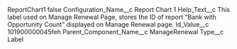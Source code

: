 <?xml version="1.0" encoding="UTF-8"?>
<CustomMetadata xmlns="http://soap.sforce.com/2006/04/metadata" xmlns:xsi="http://www.w3.org/2001/XMLSchema-instance" xmlns:xsd="http://www.w3.org/2001/XMLSchema">
    <label>ReportChart1</label>
    <protected>false</protected>
    <values>
        <field>Configuration_Name__c</field>
        <value xsi:type="xsd:string">Report Chart 1</value>
    </values>
    <values>
        <field>Help_Text__c</field>
        <value xsi:type="xsd:string">This label used on Manage Renewal Page, stores the ID of report  “Bank with Opportunity Count” displayed on Manage Renewal page.</value>
    </values>
    <values>
        <field>Id_Value__c</field>
        <value xsi:type="xsd:string">101900000045feh</value>
    </values>
    <values>
        <field>Parent_Component_Name__c</field>
        <value xsi:type="xsd:string">ManageRenewal</value>
    </values>
    <values>
        <field>Type__c</field>
        <value xsi:type="xsd:string">Label</value>
    </values>
</CustomMetadata>
